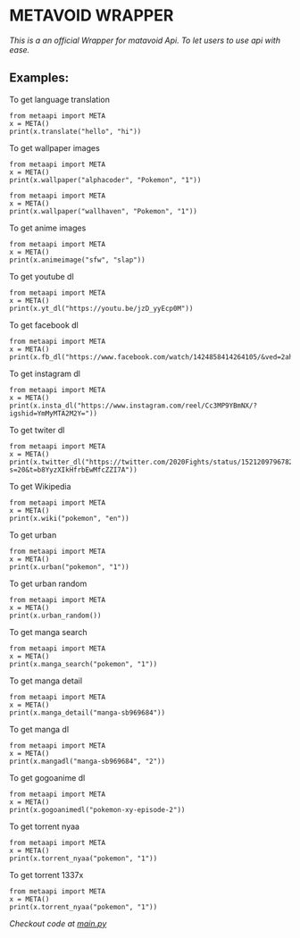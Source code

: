 # **METAVOID WRAPPER**


_This is a an official Wrapper for matavoid Api. To let users to use api with ease._


## Examples:

To get language translation 

```
from metaapi import META
x = META()
print(x.translate("hello", "hi"))
```

To get wallpaper images

```
from metaapi import META
x = META()
print(x.wallpaper("alphacoder", "Pokemon", "1"))
```

```
from metaapi import META
x = META()
print(x.wallpaper("wallhaven", "Pokemon", "1"))
```

To get anime images

```
from metaapi import META
x = META()
print(x.animeimage("sfw", "slap"))
```

To get youtube dl

```
from metaapi import META
x = META()
print(x.yt_dl("https://youtu.be/jzD_yyEcp0M"))
```

To get facebook dl

```
from metaapi import META
x = META()
print(x.fb_dl("https://www.facebook.com/watch/1424858414264105/&ved=2ahUKEwjQ1b6Vt9D3AhXLSWwGHd2rDxEQo7QBegQIAxAB&usg=AOvVaw0Cw1hhGO9eVB5PUERZGeY6"))
```

To get instagram dl

```
from metaapi import META
x = META()
print(x.insta_dl("https://www.instagram.com/reel/Cc3MP9YBmNX/?igshid=YmMyMTA2M2Y="))
```

To get twiter dl

```
from metaapi import META
x = META()
print(x.twitter_dl("https://twitter.com/2020Fights/status/1521209796782919680?s=20&t=b8YyzXIkHfrbEwMfcZZI7A"))
```

To get  Wikipedia 


```
from metaapi import META
x = META()
print(x.wiki("pokemon", "en"))
```

To get urban 


```
from metaapi import META
x = META()
print(x.urban("pokemon", "1"))
```

To get urban random


```
from metaapi import META
x = META()
print(x.urban_random())
```

To get manga search


```
from metaapi import META
x = META()
print(x.manga_search("pokemon", "1"))
```

To get manga detail


```
from metaapi import META
x = META()
print(x.manga_detail("manga-sb969684"))
```

To get manga dl


```
from metaapi import META
x = META()
print(x.mangadl("manga-sb969684", "2"))
```

To get gogoanime dl


```
from metaapi import META
x = META()
print(x.gogoanimedl("pokemon-xy-episode-2"))
```

To get torrent nyaa


```
from metaapi import META
x = META()
print(x.torrent_nyaa("pokemon", "1"))
```

To get torrent 1337x


```
from metaapi import META
x = META()
print(x.torrent_nyaa("pokemon", "1"))
```

<i>Checkout code at <a href="github.com/metavoidteam/MetaApi-Py/blob/master/main.py">main.py</a></i>
